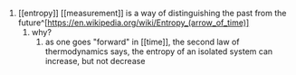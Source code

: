 1. [[entropy]] [[measurement]] is a way of distinguishing the past from the future^[https://en.wikipedia.org/wiki/Entropy_(arrow_of_time)]
	1. why?
		1. as one goes "forward" in [[time]], the second law of thermodynamics says, the entropy of an isolated system can increase, but not decrease